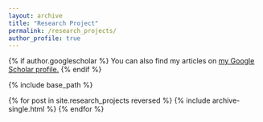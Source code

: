 ```yaml
---
layout: archive
title: "Research Project"
permalink: /research_projects/
author_profile: true
---
```

{% if author.googlescholar %}
  You can also find my articles on <u><a href="{{author.googlescholar}}">my Google Scholar profile</a>.</u>
{% endif %}

{% include base_path %}

{% for post in site.research_projects reversed %}
  {% include archive-single.html %}
{% endfor %}



